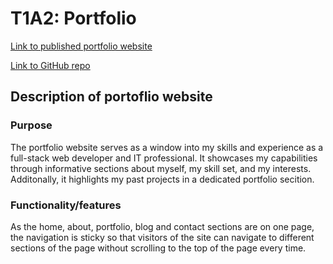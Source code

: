 # T1A2: Portfolio

[Link to published portfolio website](https://kimle.netlify.app/)

[Link to GitHub repo](https://github.com/kimnle/T1A2-Portfolio)

## Description of portoflio website

### Purpose

The portfolio website serves as a window into my skills and experience as a full-stack web developer and IT professional. It showcases my capabilities through informative sections about myself, my skill set, and my interests. Additonally, it highlights my past projects in a dedicated portfolio secition.

### Functionality/features

As the home, about, portfolio, blog and contact sections are on one page, the navigation is sticky so that visitors of the site can navigate to different sections of the page without scrolling to the top of the page every time.

